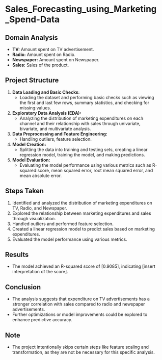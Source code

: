 # Sales_Forecasting_using_Marketing_Spend-Data
## Domain Analysis
- **TV:** Amount spent on TV advertisement.
- **Radio:** Amount spent on Radio.
- **Newspaper:** Amount spent on Newspaper.
- **Sales:** Sales of the product.

## Project Structure
1. **Data Loading and Basic Checks:** 
    - Loading the dataset and performing basic checks such as viewing the first and last few rows, summary statistics, and checking for missing values.
2. **Exploratory Data Analysis (EDA):**
    - Analyzing the distribution of marketing expenditures on each channel and their relationship with sales through univariate, bivariate, and multivariate analysis.
3. **Data Preprocessing and Feature Engineering:**
    - Handling outliers,  feature selection.
4. **Model Creation:**
    - Splitting the data into training and testing sets, creating a linear regression model, training the model, and making predictions.
5. **Model Evaluation:**
    - Evaluating the model performance using various metrics such as R-squared score, mean squared error, root mean squared error, and mean absolute error.

## Steps Taken
1. Identified and analyzed the distribution of marketing expenditures on TV, Radio, and Newspaper.
2. Explored the relationship between marketing expenditures and sales through visualization.
3. Handled outliers and performed feature selection.
4. Created a linear regression model to predict sales based on marketing expenditures.
5. Evaluated the model performance using various metrics.

## Results
- The model achieved an R-squared score of [0.9085], indicating [insert interpretation of the score].


## Conclusion
- The analysis suggests that expenditure on TV advertisements has a stronger correlation with sales compared to radio and newspaper advertisements.
- Further optimizations or model improvements could be explored to enhance predictive accuracy.

## Note
- The project intentionally skips certain steps like feature scaling and transformation, as they are not be necessary for this specific analysis.

